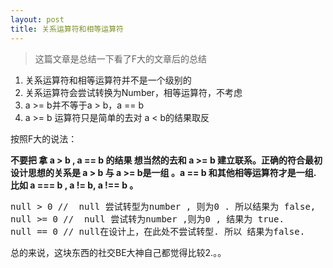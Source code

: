 ```yaml
---
layout: post
title: 关系运算符和相等运算符
---
```


> 这篇文章是总结一下看了F大的文章后的总结

1. 关系运算符和相等运算符并不是一个级别的
2. 关系运算符会尝试转换为Number，相等运算符，不考虑
3. a >= b并不等于a > b，a == b
4. a >= b 运算符只是简单的去对 a < b的结果取反

按照F大的说法：

**不要把 拿 a > b ,  a == b 的结果 想当然的去和 a >= b 建立联系。正确的符合最初设计思想的关系是  a > b 与 a >= b是一组 。a == b 和其他相等运算符才是一组. 比如  a === b , a != b, a !== b 。**

<pre>
null > 0 //  null 尝试转型为number , 则为0 . 所以结果为 false,
null >= 0 //  null 尝试转为number ,则为0 , 结果为 true.
null == 0 // null在设计上，在此处不尝试转型. 所以 结果为false.
</pre>

总的来说，这块东西的社交BE大神自己都觉得比较2.。。
